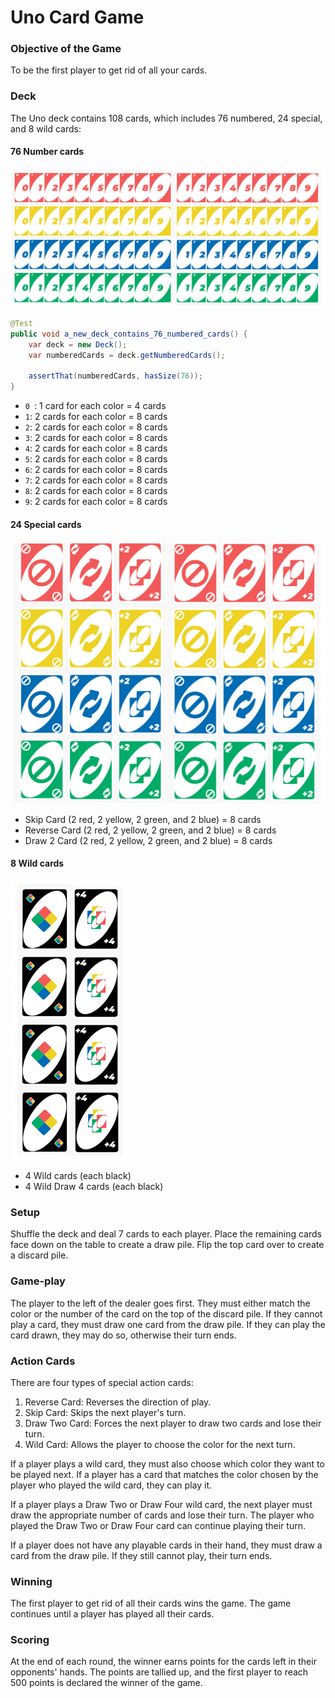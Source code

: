 # Uno Card Game

### Objective of the Game

To be the first player to get rid of all your cards.

### Deck

The Uno deck contains 108 cards, which includes 76 numbered, 24 special, and 8 wild cards:

#### 76 Number cards

![numbered-cards](cards-screenshots/numbered-cards.png)

```java
@Test
public void a_new_deck_contains_76_numbered_cards() {
    var deck = new Deck();
    var numberedCards = deck.getNumberedCards();

    assertThat(numberedCards, hasSize(76));
}
```

- `0 `: 1 card for each color = 4 cards
- `1`: 2 cards for each color = 8 cards
- `2`: 2 cards for each color = 8 cards
- `3`: 2 cards for each color = 8 cards
- `4`: 2 cards for each color = 8 cards
- `5`: 2 cards for each color = 8 cards
- `6`: 2 cards for each color = 8 cards
- `7`: 2 cards for each color = 8 cards
- `8`: 2 cards for each color = 8 cards
- `9`: 2 cards for each color = 8 cards

#### 24 Special cards

![special-cards](cards-screenshots/special-cards.png)

- Skip Card (2 red, 2 yellow, 2 green, and 2 blue) = 8 cards
- Reverse Card (2 red, 2 yellow, 2 green, and 2 blue) = 8 cards
- Draw 2 Card (2 red, 2 yellow, 2 green, and 2 blue) = 8 cards

#### 8 Wild cards

![wild-cards](cards-screenshots/wild-cards.png)

- 4 Wild cards (each black)
- 4 Wild Draw 4 cards (each black)

### Setup

Shuffle the deck and deal 7 cards to each player. Place the remaining cards face down on the table to create a draw pile. Flip the top card over to create a discard pile.

### Game-play

The player to the left of the dealer goes first. They must either match the color or the number of the card on the top of the discard pile. If they cannot play a card, they must draw one card from the draw pile. If they can play the card drawn, they may do so, otherwise their turn ends.

### Action Cards

There are four types of special action cards:

1. Reverse Card: Reverses the direction of play.
2. Skip Card: Skips the next player's turn.
3. Draw Two Card: Forces the next player to draw two cards and lose their turn.
4. Wild Card: Allows the player to choose the color for the next turn.

If a player plays a wild card, they must also choose which color they want to be played next. If a player has a card that matches the color chosen by the player who played the wild card, they can play it.

If a player plays a Draw Two or Draw Four wild card, the next player must draw the appropriate number of cards and lose their turn. The player who played the Draw Two or Draw Four card can continue playing their turn.

If a player does not have any playable cards in their hand, they must draw a card from the draw pile. If they still cannot play, their turn ends.

### Winning

The first player to get rid of all their cards wins the game. The game continues until a player has played all their cards.

### Scoring

At the end of each round, the winner earns points for the cards left in their opponents' hands. The points are tallied up, and the first player to reach 500 points is declared the winner of the game.
